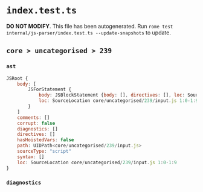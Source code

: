 # `index.test.ts`

**DO NOT MODIFY**. This file has been autogenerated. Run `rome test internal/js-parser/index.test.ts --update-snapshots` to update.

## `core > uncategorised > 239`

### `ast`

```javascript
JSRoot {
	body: [
		JSForStatement {
			body: JSBlockStatement {body: [], directives: [], loc: SourceLocation core/uncategorised/239/input.js 1:7-1:9}
			loc: SourceLocation core/uncategorised/239/input.js 1:0-1:9
		}
	]
	comments: []
	corrupt: false
	diagnostics: []
	directives: []
	hasHoistedVars: false
	path: UIDPath<core/uncategorised/239/input.js>
	sourceType: "script"
	syntax: []
	loc: SourceLocation core/uncategorised/239/input.js 1:0-1:9
}
```

### `diagnostics`

```

```
